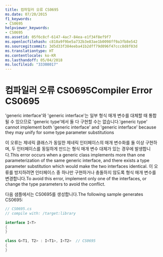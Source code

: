 ```yaml
---
title: 컴파일러 오류 CS0695
ms.date: 07/20/2015
f1_keywords:
- CS0695
helpviewer_keywords:
- CS0695
ms.assetid: 05f6c8cf-6147-4ac7-84ea-e1f34f8ef9f7
ms.openlocfilehash: c810a9f9be5a732b3e83ae1b0098ff9a3fb8e542
ms.sourcegitcommit: 3d5d33f384eeba41b2dff79d096f47ccc8d8f03d
ms.translationtype: HT
ms.contentlocale: ko-KR
ms.lasthandoff: 05/04/2018
ms.locfileid: "33308017"
---
```

# <a name="compiler-error-cs0695"></a><span data-ttu-id="a813e-102">컴파일러 오류 CS0695</span><span class="sxs-lookup"><span data-stu-id="a813e-102">Compiler Error CS0695</span></span>
<span data-ttu-id="a813e-103">'generic interface'와 'generic interface'는 일부 형식 매개 변수를 대체할 때 통합될 수 있으므로 'generic type'에서 둘 다 구현할 수는 없습니다.</span><span class="sxs-lookup"><span data-stu-id="a813e-103">'generic type' cannot implement both 'generic interface' and 'generic interface' because they may unify for some type parameter substitutions</span></span>  
  
 <span data-ttu-id="a813e-104">이 오류는 제네릭 클래스가 동일한 제네릭 인터페이스의 매개 변수화를 둘 이상 구현하며, 두 인터페이스를 동일하게 만드는 형식 매개 변수 대체가 있는 경우에 발생합니다.</span><span class="sxs-lookup"><span data-stu-id="a813e-104">This error occurs when a generic class implements more than one parameterization of the same generic interface, and there exists a type parameter substitution which would make the two interfaces identical.</span></span> <span data-ttu-id="a813e-105">이 오류를 방지하려면 인터페이스 중 하나만 구현하거나 충돌하지 않도록 형식 매개 변수를 변경합니다.</span><span class="sxs-lookup"><span data-stu-id="a813e-105">To avoid this error, implement only one of the interfaces, or change the type parameters to avoid the conflict.</span></span>  
  
 <span data-ttu-id="a813e-106">다음 샘플에서는 CS0695를 생성합니다.</span><span class="sxs-lookup"><span data-stu-id="a813e-106">The following sample generates CS0695:</span></span>  
  
```csharp  
// CS0695.cs  
// compile with: /target:library  
  
interface I<T>  
{  
}  
  
class G<T1, T2> : I<T1>, I<T2>  // CS0695  
{  
}  
```
